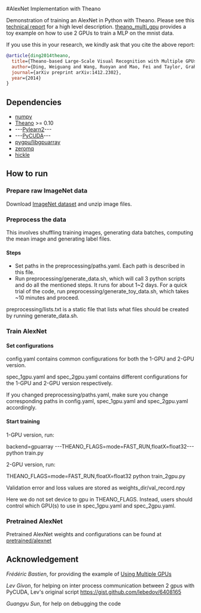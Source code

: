 #AlexNet Implementation with Theano

Demonstration of training an AlexNet in Python with Theano.
Please see this [technical report](http://arxiv.org/abs/1412.2302) for a high level description.
[theano_multi_gpu](https://github.com/uoguelph-mlrg/theano_multi_gpu) provides a toy example on how to use 2 GPUs to train a MLP on the mnist data.

If you use this in your research, we kindly ask that you cite the above report:

```bibtex
@article{ding2014theano,
  title={Theano-based Large-Scale Visual Recognition with Multiple GPUs},
  author={Ding, Weiguang and Wang, Ruoyan and Mao, Fei and Taylor, Graham},
  journal={arXiv preprint arXiv:1412.2302},
  year={2014}
}
```

## Dependencies
* [numpy](http://www.numpy.org/)
* [Theano](http://deeplearning.net/software/theano/) >= 0.10
* ---[Pylearn2](http://deeplearning.net/software/pylearn2/)---
* ---[PyCUDA](http://mathema.tician.de/software/pycuda/)---
* [pygpu/libgpuarray](http://deeplearning.net/software/libgpuarray/installation.html)
* [zeromq](http://zeromq.org/bindings:python)
* [hickle](https://github.com/telegraphic/hickle)

## How to run

### Prepare raw ImageNet data
Download [ImageNet dataset](http://www.image-net.org/download-images) and unzip image files.

### Preprocess the data
This involves shuffling training images, generating data batches, computing the mean image and generating label files.

#### Steps
* Set paths in the preprocessing/paths.yaml. Each path is described in this file. 
* Run preprocessing/generate_data.sh, which will call 3 python scripts and do all the mentioned steps. It runs for about 1~2 days. For a quick trial of the code, run preprocessing/generate_toy_data.sh, which takes ~10 minutes and proceed.

preprocessing/lists.txt is a static file that lists what files should be created by running generate_data.sh.

### Train AlexNet

#### Set configurations
config.yaml contains common configurations for both the 1-GPU and 2-GPU version.

spec_1gpu.yaml and spec_2gpu.yaml contains different configurations for the 1-GPU and 2-GPU version respectively.

If you changed preprocessing/paths.yaml, make sure you change corresponding paths in config.yaml, spec_1gpu.yaml and spec_2gpu.yaml accordingly.
#### Start training

1-GPU version, run:

backend=gpuarray ---THEANO_FLAGS=mode=FAST_RUN,floatX=float32--- python train.py

2-GPU version, run:

THEANO_FLAGS=mode=FAST_RUN,floatX=float32 python train_2gpu.py

Validation error and loss values are stored as weights_dir/val_record.npy

Here we do not set device to gpu in THEANO_FLAGS. Instead, users should control which GPU(s) to use in spec_1gpu.yaml and spec_2gpu.yaml.

### Pretrained AlexNet

Pretrained AlexNet weights and configurations can be found at [pretrained/alexnet](https://github.com/uoguelph-mlrg/theano_alexnet/tree/master/pretrained/alexnet)


## Acknowledgement
*Frédéric Bastien*, for providing the example of [Using Multiple GPUs](https://github.com/Theano/Theano/wiki/Using-Multiple-GPUs)

*Lev Givon*, for helping on inter process communication between 2 gpus with PyCUDA, Lev's original script https://gist.github.com/lebedov/6408165

*Guangyu Sun*, for help on debugging the code
